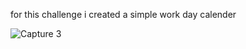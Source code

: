 for this challenge i created a simple work day calender


![Capture 3](https://user-images.githubusercontent.com/104869968/178580792-185b5c29-b63e-4bba-a520-53720157f35b.PNG)



